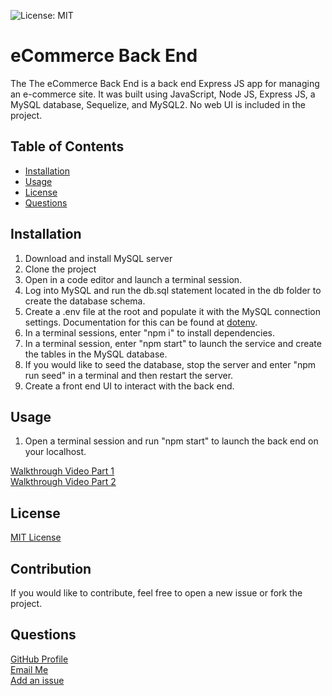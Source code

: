 ![License: MIT](https://img.shields.io/badge/License-MIT-yellow.svg)

# eCommerce Back End

The The eCommerce Back End is a back end Express JS app for managing an e-commerce site. It was built using JavaScript, Node JS, Express JS, a MySQL database, Sequelize, and MySQL2. No web UI is included in the project.

## Table of Contents

- [Installation](#installation)
- [Usage](#usage)
- [License](#license)
- [Questions](#questions)

## Installation

1. Download and install MySQL server
2. Clone the project
3. Open in a code editor and launch a terminal session.
4. Log into MySQL and run the db.sql statement located in the db folder to create the database schema.
5. Create a .env file at the root and populate it with the MySQL connection settings. Documentation for this can be found at [dotenv](https://www.npmjs.com/package/dotenv).
6. In a terminal sessions, enter "npm i" to install dependencies.
7. In a terminal session, enter "npm start" to launch the service and create the tables in the MySQL database.
8. If you would like to seed the database, stop the server and enter "npm run seed" in a terminal and then restart the server.
5. Create a front end UI to interact with the back end.

## Usage

1. Open a terminal session and run "npm start" to launch the back end on your localhost.

[Walkthrough Video Part 1](https://watch.screencastify.com/v/MVjun0qNffqwlANnFZPz)  
[Walkthrough Video Part 2](https://watch.screencastify.com/v/S0jLeiW4JB3oGuUxm9V2)

## License

[MIT License](https://opensource.org/licenses/MIT)

## Contribution

If you would like to contribute, feel free to open a new issue or fork the project.

## Questions

[GitHub Profile](https://github.com/sakme)  
[Email Me](mailto:alan@akme.us)  
[Add an issue](https://github.com/sakme/employee_cms/issues)
